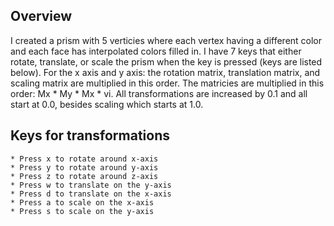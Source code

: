 ## Overview
I created a prism with 5 verticies where each vertex having a different color and each face has interpolated colors filled in. I have 7 keys that either rotate, translate, or scale the prism when the key is pressed (keys are listed below). For the x axis and y axis: the rotation matrix, translation matrix, and scaling matrix are multiplied in this order. The matricies are multiplied in this order: Mx * My * Mx * vi. All transformations are increased by 0.1 and all start at 0.0, besides scaling which starts at 1.0.

## Keys for transformations
    * Press x to rotate around x-axis
    * Press y to rotate around y-axis
    * Press z to rotate around z-axis
    * Press w to translate on the y-axis
    * Press d to translate on the x-axis
    * Press a to scale on the x-axis
    * Press s to scale on the y-axis


